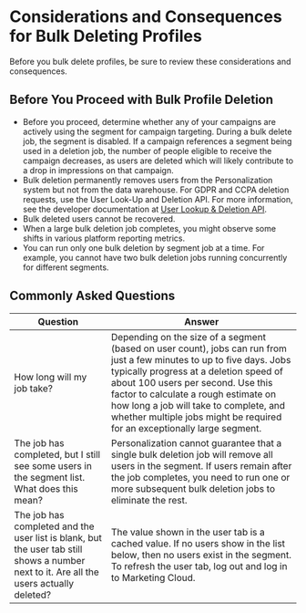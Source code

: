 

# Considerations and Consequences for Bulk Deleting Profiles

Before you bulk delete profiles, be sure to review these considerations and
consequences.

## Before You Proceed with Bulk Profile Deletion

  * Before you proceed, determine whether any of your campaigns are actively using the segment for campaign targeting. During a bulk delete job, the segment is disabled. If a campaign references a segment being used in a deletion job, the number of people eligible to receive the campaign decreases, as users are deleted which will likely contribute to a drop in impressions on that campaign. 
  * Bulk deletion permanently removes users from the Personalization system but not from the data warehouse. For GDPR and CCPA deletion requests, use the User Look-Up and Deletion API. For more information, see the developer documentation at [User Lookup & Deletion API](https://developer.salesforce.com/docs/marketing/personalization/guide/user-look-up-deletion-api.html?q=user%20delete).
  * Bulk deleted users cannot be recovered.
  * When a large bulk deletion job completes, you might observe some shifts in various platform reporting metrics.
  * You can run only one bulk deletion by segment job at a time. For example, you cannot have two bulk deletion jobs running concurrently for different segments. 

## Commonly Asked Questions

Question | Answer  
---|---  
How long will my job take? | Depending on the size of a segment (based on user count), jobs can run from just a few minutes to up to five days. Jobs typically progress at a deletion speed of about 100 users per second. Use this factor to calculate a rough estimate on how long a job will take to complete, and whether multiple jobs might be required for an exceptionally large segment.  
The job has completed, but I still see some users in the segment list. What does this mean? | Personalization cannot guarantee that a single bulk deletion job will remove all users in the segment. If users remain after the job completes, you need to run one or more subsequent bulk deletion jobs to eliminate the rest.  
The job has completed and the user list is blank, but the user tab still shows a number next to it. Are all the users actually deleted? | The value shown in the user tab is a cached value. If no users show in the list below, then no users exist in the segment. To refresh the user tab, log out and log in to Marketing Cloud.

